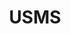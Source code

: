 ---
layout: default
title: USMS
parent: Cloud Communication
grand_parent: Public Cloud
permalink: /public-cloud/cloud-communication/usms/
nav_order: 1
---
